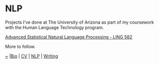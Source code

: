 # NLP 

Projects I've done at The University of Arizona as part of my coursework with the Human Language Technology program.

[Advanced Statistical Natural Language Processing - LING 582](/adv-statistical-nlp)

More to follow.

[~](https://smbirnbaum.github.io/work) |[Bio](https://smbirnbaum.github.io/work/bio) | [CV](https://smbirnbaum.github.io/work/cv/) | [NLP](https://smbirnbaum.github.io/work/nlp/) | [Writing](https://smbirnbaum.github.io/work/writing/)